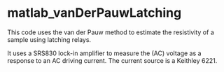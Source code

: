 # matlab_vanDerPauwLatching
This code uses the van der Pauw method to estimate the resistivity of a sample using latching relays.

It uses a SRS830 lock-in amplifier to measure the (AC) voltage as a response to an AC driving current. The current source is a Keithley 6221.


